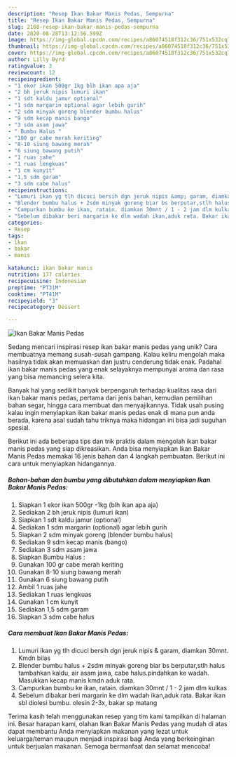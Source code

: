 ```yaml
---
description: "Resep Ikan Bakar Manis Pedas, Sempurna"
title: "Resep Ikan Bakar Manis Pedas, Sempurna"
slug: 2168-resep-ikan-bakar-manis-pedas-sempurna
date: 2020-08-28T13:12:56.599Z
image: https://img-global.cpcdn.com/recipes/a86074518f312c36/751x532cq70/ikan-bakar-manis-pedas-foto-resep-utama.jpg
thumbnail: https://img-global.cpcdn.com/recipes/a86074518f312c36/751x532cq70/ikan-bakar-manis-pedas-foto-resep-utama.jpg
cover: https://img-global.cpcdn.com/recipes/a86074518f312c36/751x532cq70/ikan-bakar-manis-pedas-foto-resep-utama.jpg
author: Lilly Byrd
ratingvalue: 3
reviewcount: 12
recipeingredient:
- "1 ekor ikan 500gr 1kg blh ikan apa aja"
- "2 bh jeruk nipis lumuri ikan"
- "1 sdt kaldu jamur optional"
- "1 sdm margarin optional agar lebih gurih"
- "2 sdm minyak goreng blender bumbu halus"
- "9 sdm kecap manis bango"
- "3 sdm asam jawa"
- " Bumbu Halus "
- "100 gr cabe merah keriting"
- "8-10 siung bawang merah"
- "6 siung bawang putih"
- "1 ruas jahe"
- "1 ruas lengkuas"
- "1 cm kunyit"
- "1,5 sdm garam"
- "3 sdm cabe halus"
recipeinstructions:
- "Lumuri ikan yg tlh dicuci bersih dgn jeruk nipis &amp; garam, diamkan 30mnt. Kmdn bilas"
- "Blender bumbu halus + 2sdm minyak goreng biar bs berputar,stlh halus tambahkan kaldu, air asam jawa, cabe halus.pindahkan ke wadah. Masukkan kecap manis kmdn aduk rata."
- "Campurkan bumbu ke ikan, ratain. diamkan 30mnt / 1 - 2 jam dlm kulkas"
- "Sebelum dibakar beri margarin ke dlm wadah ikan,aduk rata. Bakar ikan sbl diolesi bumbu. olesin 2-3x, bakar sp matang"
categories:
- Resep
tags:
- ikan
- bakar
- manis

katakunci: ikan bakar manis 
nutrition: 177 calories
recipecuisine: Indonesian
preptime: "PT31M"
cooktime: "PT41M"
recipeyield: "3"
recipecategory: Dessert

---
```



![Ikan Bakar Manis Pedas](https://img-global.cpcdn.com/recipes/a86074518f312c36/751x532cq70/ikan-bakar-manis-pedas-foto-resep-utama.jpg)

Sedang mencari inspirasi resep ikan bakar manis pedas yang unik? Cara membuatnya memang susah-susah gampang. Kalau keliru mengolah maka hasilnya tidak akan memuaskan dan justru cenderung tidak enak. Padahal ikan bakar manis pedas yang enak selayaknya mempunyai aroma dan rasa yang bisa memancing selera kita.

Banyak hal yang sedikit banyak berpengaruh terhadap kualitas rasa dari ikan bakar manis pedas, pertama dari jenis bahan, kemudian pemilihan bahan segar, hingga cara membuat dan menyajikannya. Tidak usah pusing kalau ingin menyiapkan ikan bakar manis pedas enak di mana pun anda berada, karena asal sudah tahu triknya maka hidangan ini bisa jadi suguhan spesial.




Berikut ini ada beberapa tips dan trik praktis dalam mengolah ikan bakar manis pedas yang siap dikreasikan. Anda bisa menyiapkan Ikan Bakar Manis Pedas memakai 16 jenis bahan dan 4 langkah pembuatan. Berikut ini cara untuk menyiapkan hidangannya.

<!--inarticleads1-->

##### Bahan-bahan dan bumbu yang dibutuhkan dalam menyiapkan Ikan Bakar Manis Pedas:

1. Siapkan 1 ekor ikan 500gr -1kg (blh ikan apa aja)
1. Sediakan 2 bh jeruk nipis (lumuri ikan)
1. Siapkan 1 sdt kaldu jamur (optional)
1. Sediakan 1 sdm margarin (optional) agar lebih gurih
1. Siapkan 2 sdm minyak goreng (blender bumbu halus)
1. Sediakan 9 sdm kecap manis (bango)
1. Sediakan 3 sdm asam jawa
1. Siapkan  Bumbu Halus :
1. Gunakan 100 gr cabe merah keriting
1. Gunakan 8-10 siung bawang merah
1. Gunakan 6 siung bawang putih
1. Ambil 1 ruas jahe
1. Sediakan 1 ruas lengkuas
1. Gunakan 1 cm kunyit
1. Sediakan 1,5 sdm garam
1. Siapkan 3 sdm cabe halus




<!--inarticleads2-->

##### Cara membuat Ikan Bakar Manis Pedas:

1. Lumuri ikan yg tlh dicuci bersih dgn jeruk nipis &amp; garam, diamkan 30mnt. Kmdn bilas
1. Blender bumbu halus + 2sdm minyak goreng biar bs berputar,stlh halus tambahkan kaldu, air asam jawa, cabe halus.pindahkan ke wadah. Masukkan kecap manis kmdn aduk rata.
1. Campurkan bumbu ke ikan, ratain. diamkan 30mnt / 1 - 2 jam dlm kulkas
1. Sebelum dibakar beri margarin ke dlm wadah ikan,aduk rata. Bakar ikan sbl diolesi bumbu. olesin 2-3x, bakar sp matang




Terima kasih telah menggunakan resep yang tim kami tampilkan di halaman ini. Besar harapan kami, olahan Ikan Bakar Manis Pedas yang mudah di atas dapat membantu Anda menyiapkan makanan yang lezat untuk keluarga/teman maupun menjadi inspirasi bagi Anda yang berkeinginan untuk berjualan makanan. Semoga bermanfaat dan selamat mencoba!
